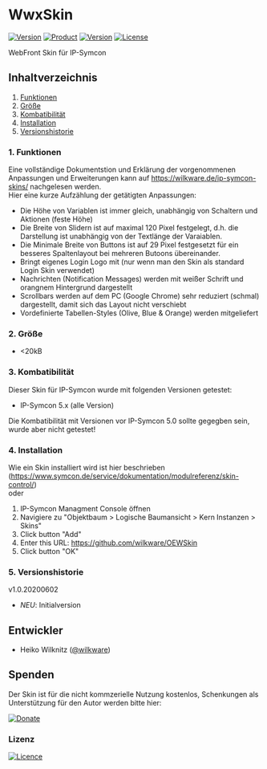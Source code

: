 # WwxSkin

[![Version](https://img.shields.io/badge/Symcon-Webfront--Skin-red.svg)](https://www.symcon.de/service/dokumentation/entwicklerbereich/sdk-tools/sdk-skins/)
[![Product](https://img.shields.io/badge/Symcon%20Version-5.x-blue.svg)](https://www.symcon.de/produkt/)
[![Version](https://img.shields.io/badge/Skin%20Version-1.0.20200602-orange.svg)](https://github.com/Wilkware/WwxSkin)
[![License](https://img.shields.io/badge/License-CC%20BY--NC--SA%204.0-green.svg)](https://creativecommons.org/licenses/by-nc-sa/4.0/)

WebFront Skin für IP-Symcon

## Inhaltverzeichnis

1. [Funktionen](#1-funktionen)
2. [Größe](#2-größe)
3. [Kombatibilität](#3-kombatibilität)
4. [Installation](#4-installation)
5. [Versionshistorie](#5-versionshistorie)

### 1. Funktionen

Eine vollständige Dokumentstion und Erklärung der vorgenommenen Anpassungen und Erweiterungen kann auf <https://wilkware.de/ip-symcon-skins/> nachgelesen werden.  
Hier eine kurze Aufzählung der getätigten Anpassungen:

* Die Höhe von Variablen ist immer gleich, unabhängig von Schaltern und Aktionen (feste Höhe)
* Die Breite von Slidern ist auf maximal 120 Pixel festgelegt, d.h. die Darstellung ist unabhängig von der Textlänge der Varaiablen.
* Die Minimale Breite von Buttons ist auf 29 Pixel festgesetzt für ein besseres Spaltenlayout bei mehreren Butoons übereinander.
* Bringt eigenes Login Logo mit (nur wenn man den Skin als standard Login Skin verwendet)
* Nachrichten (Notification Messages) werden mit weißer Schrift und orangnem Hintergrund dargestellt
* Scrollbars werden auf dem PC (Google Chrome) sehr reduziert (schmal) dargestellt, damit sich das Layout nicht verschiebt
* Vordefinierte Tabellen-Styles (Olive, Blue & Orange) werden mitgeliefert

### 2. Größe

* <20kB

### 3. Kombatibilität

Dieser Skin für IP-Symcon wurde mit folgenden Versionen getestet:

* IP-Symcon 5.x (alle Version)

Die Kombatibilität mit Versionen vor IP-Symcon 5.0 sollte gegegben sein, wurde aber nicht getestet!

### 4. Installation

Wie ein Skin installiert wird ist hier beschrieben (<https://www.symcon.de/service/dokumentation/modulreferenz/skin-control/>)  
oder

1. IP-Symcon Managment Console öffnen
2. Navigiere zu "Objektbaum > Logische Baumansicht > Kern Instanzen > Skins"
3. Click button "Add"
4. Enter this URL: <https://github.com/wilkware/OEWSkin>
5. Click button "OK"

### 5. Versionshistorie

v1.0.20200602

* _NEU_: Initialversion

## Entwickler

* Heiko Wilknitz ([@wilkware](https://github.com/wilkware))

## Spenden

Der Skin ist für die nicht kommzerielle Nutzung kostenlos, Schenkungen als Unterstützung für den Autor werden bitte hier:

[![Donate](https://img.shields.io/badge/Einfach%20spenden%20mit-PayPal-blue.svg)](https://www.paypal.com/cgi-bin/webscr?cmd=_s-xclick&hosted_button_id=8816166)

### Lizenz

[![Licence](https://licensebuttons.net/i/l/by-nc-sa/transparent/00/00/00/88x31-e.png)](https://creativecommons.org/licenses/by-nc-sa/4.0/)
